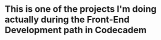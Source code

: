 # This is one of the projects I'm doing actually during the Front-End Development path in Codecadem
